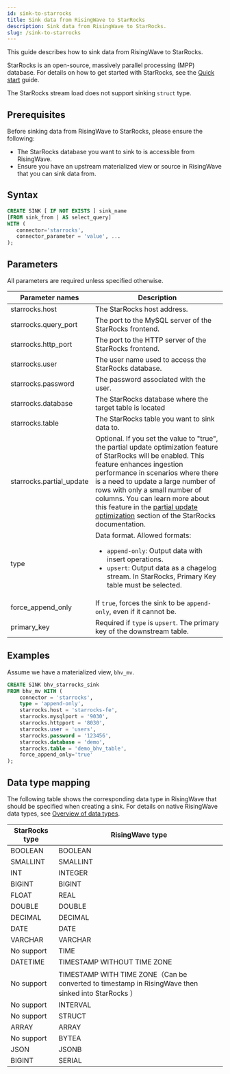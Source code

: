 ```yaml
---
id: sink-to-starrocks
title: Sink data from RisingWave to StarRocks
description: Sink data from RisingWave to StarRocks.
slug: /sink-to-starrocks
---
```


This guide describes how to sink data from RisingWave to StarRocks.

StarRocks is an open-source, massively parallel processing (MPP) database. For details on how to get started with StarRocks, see the [Quick start](https://docs.starrocks.io/docs/quick_start/) guide.

The StarRocks stream load does not support sinking `struct` type.

## Prerequisites

Before sinking data from RisingWave to StarRocks, please ensure the following:

- The StarRocks database you want to sink to is accessible from RisingWave.
- Ensure you have an upstream materialized view or source in RisingWave that you can sink data from.

## Syntax

```sql
CREATE SINK [ IF NOT EXISTS ] sink_name
[FROM sink_from | AS select_query]
WITH (
   connector='starrocks',
   connector_parameter = 'value', ...
);
```

## Parameters

All parameters are required unless specified otherwise.

| Parameter names | Description |
| --------------- | ---------------------------------------------------------------------- |
| starrocks.host  | The StarRocks host address. |
| starrocks.query_port | The port to the MySQL server of the StarRocks frontend. |
| starrocks.http_port | The port to the HTTP server of the StarRocks frontend.|
| starrocks.user | The user name used to access the StarRocks database. |
| starrocks.password | The password associated with the user. |
| starrocks.database | The StarRocks database where the target table is located |
| starrocks.table | The StarRocks table you want to sink data to. |
| starrocks.partial_update | Optional. If you set the value to "true", the partial update optimization feature of StarRocks will be enabled. This feature enhances ingestion performance in scenarios where there is a need to update a large number of rows with only a small number of columns. You can learn more about this feature in the [partial update optimization](https://docs.starrocks.io/docs/sql-reference/sql-statements/data-manipulation/UPDATE/#partial-updates-in-column-mode-since-v31) section of the StarRocks documentation.|
| type | Data format. Allowed formats:<ul><li> `append-only`: Output data with insert operations.</li><li> `upsert`: Output data as a chagelog stream. In StarRocks, Primary Key table must be selected. </li></ul> |
| force_append_only | If `true`, forces the sink to be `append-only`, even if it cannot be. |
| primary_key | Required if `type` is `upsert`. The primary key of the downstream table. |

## Examples

Assume we have a materialized view, `bhv_mv`.

```sql
CREATE SINK bhv_starrocks_sink
FROM bhv_mv WITH (
    connector = 'starrocks',
    type = 'append-only',
    starrocks.host = 'starrocks-fe',
    starrocks.mysqlport = '9030',
    starrocks.httpport = '8030',
    starrocks.user = 'users',
    starrocks.password = '123456',
    starrocks.database = 'demo',
    starrocks.table = 'demo_bhv_table',
    force_append_only='true'
);
```

## Data type mapping

The following table shows the corresponding data type in RisingWave that should be specified when creating a sink. For details on native RisingWave data types, see [Overview of data types](/sql/sql-data-types.md).

| StarRocks type | RisingWave type |
|----------------|-----------------|
| BOOLEAN | BOOLEAN |
| SMALLINT | SMALLINT |
| INT | INTEGER |
| BIGINT | BIGINT |
| FLOAT | REAL |
| DOUBLE | DOUBLE |
| DECIMAL | DECIMAL |
| DATE | DATE |
| VARCHAR | VARCHAR |
| No support | TIME |
| DATETIME | TIMESTAMP WITHOUT TIME ZONE |
| No support | TIMESTAMP WITH TIME ZONE（Can be converted to timestamp in RisingWave then sinked into StarRocks ）|
| No support | INTERVAL |
| No support | STRUCT |
| ARRAY | ARRAY |
| No support | BYTEA |
| JSON | JSONB |
| BIGINT | SERIAL |
